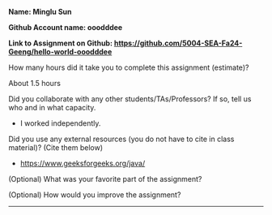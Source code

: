 **Name: Minglu Sun**

**Github Account name: ooodddee**

**Link to Assignment on Github: https://github.com/5004-SEA-Fa24-Geeng/hello-world-ooodddee** 

How many hours did it take you to complete this assignment (estimate)?

About 1.5 hours

Did you collaborate with any other students/TAs/Professors? If so, tell us who and in what
capacity.

* I worked independently.
  
Did you use any external resources (you do not have to cite in class material)? (Cite them below)

* https://www.geeksforgeeks.org/java/


(Optional) What was your favorite part of the assignment?

(Optional) How would you improve the assignment?

---

